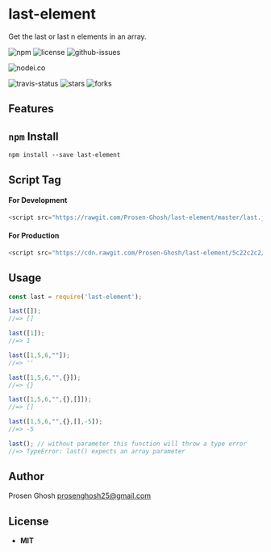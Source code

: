 # last-element
Get the last or last n elements in an array.

![npm](https://img.shields.io/npm/v/last-element.svg) ![license](https://img.shields.io/npm/l/last-element.svg) ![github-issues](https://img.shields.io/github/issues/Prosen-Ghosh/last-element.svg) 


![nodei.co](https://nodei.co/npm/last-element.png?downloads=true&downloadRank=true&stars=true)

![travis-status](https://img.shields.io/travis/Prosen-Ghosh/last-element.svg)
![stars](https://img.shields.io/github/stars/Prosen-Ghosh/last-element.svg)
![forks](https://img.shields.io/github/forks/Prosen-Ghosh/last-element.svg)

## Features


## `npm` Install

`npm install --save last-element`

## Script Tag

#### For Development
```js
<script src="https://rawgit.com/Prosen-Ghosh/last-element/master/last.js"></script>
```
#### For Production
```js
<script src="https://cdn.rawgit.com/Prosen-Ghosh/last-element/5c22c2c2/last.js"></script>
```

## Usage

```js
const last = require('last-element');

last([]);
//=> []

last([1]);
//=> 1

last([1,5,6,""]);
//=> ''

last([1,5,6,"",{}]);
//=> {}

last([1,5,6,"",{},[]]);
//=> []

last([1,5,6,"",{},[],-5]);
//=> -5

last(); // without parameter this function will throw a type error
//=> TypeError: last() expects an array parameter

```

## Author

Prosen Ghosh <prosenghosh25@gmail.com>

## License

 - **MIT**
